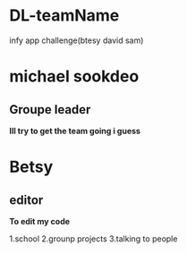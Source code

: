 # DL-teamName
infy app challenge(btesy david sam)
# michael sookdeo
## Groupe leader
**Ill try to get the team going i guess**

# Betsy 
## editor
**To edit my code**

1.school
2.grounp projects
3.talking to people
